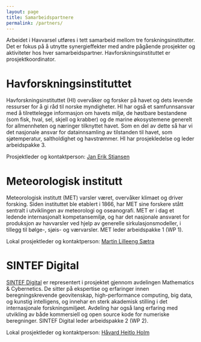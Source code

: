 ```yaml
---
layout: page
title: Samarbeidspartnere
permalink: /partners/
---
```


Arbeidet i Havvarsel utføres i tett samarbeid mellom tre forskningsinstitutter. Det er fokus på å utnytte synergieffekter med andre pågående prosjekter og aktiviteter hos hver samarbeidspartner. Havforskningsinstituttet er prosjektkoordinator.

# Havforskningsinstituttet
Havforskningsinstituttet (HI) overvåker og forsker på havet og dets levende ressurser for å gi råd til norske myndigheter. HI har også et samfunnsansvar med å tilrettelegge informasjon om havets miljø, de høstbare bestandene (som fisk, hval, sel, skjell og krabber) og de marine økosystemene generelt for allmennheten og næringer tilknyttet havet. Som en del av dette så har vi det nasjonale ansvar for datainnsamling av tilstanden til havet, som sjøtemperatur, saltholdighet og havstrømmer. HI har prosjekledelse og leder arbeidspakke 3. 

Prosjektleder og kontaktperson: [Jan Erik Stiansen](https://www.hi.no/hi/om-oss/ansatte/jan-erik-stiansen)

# Meteorologisk institutt
Meteorologisk institutt (MET) varsler været, overvåker klimaet og driver forsking. Siden instituttet ble etablert i 1866, har MET sine forskere stått sentralt i utviklingen av meteorologi og oseanografi. MET er i dag et ledende internasjonalt kompetansemiljø, og har det nasjonale ansvaret for produksjon av havvarsler ved hjelp av generelle sirkulasjonsmodeller, i tillegg til bølge-, sjøis- og værvarsler. MET leder arbeidspakke 1 (WP 1).

Lokal prosjektleder og kontaktperson: [Martin Lilleeng Sætra](https://www.met.no/ansatte/martin-lilleeng-saetra)

# SINTEF Digital
[SINTEF Digital](https://www.sintef.no/digital/) er representert i prosjektet gjennom avdelingen Mathematics & Cybernetics. De sitter på ekspertise og erfaringer innen beregningskrevende geovitenskap, high-performance computing, big data, og kunstig intelligens, og innehar en sterk akademisk stilling i det internasjonale forskningsmiljøet. Avdeling har også lang erfaring med utvikling av både kommersiell og open source kode for numeriske beregninger. SINTEF Digital leder arbeidspakke 2 (WP 2).

[//]: # (SINTEF DIGITAL is a research division in SINTEF with 400 employees and is here represented by the Department of Mathematics and Cybernetics. They have relevant expertise and experience within computational geoscience and engineering, HPC, big data, and artificial intelligence, and have a strong academic standing in the international community. The department has long experience with developing commercial and open-source numerical simulation code.)

Lokal prosjektleder og kontaktperson: [Håvard Heitlo Holm](https://www.sintef.no/alle-ansatte/ansatt/?empid=5205)
